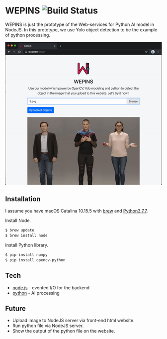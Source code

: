 # WEPINS ![Build Status](https://travis-ci.org/joemccann/dillinger.svg?branch=master)

WEPINS is just the prototype of the Web-services for Python AI model in NodeJS. In this prototype, we use Yolo object detection to be the example of python processing. 

![website](Doc/website.gif)

## Installation
I assume you have macOS Catalina 10.15.5 with [brew](https://brew.sh/) and [Python3.7.7](https://www.python.org/downloads/).

Install Node.
```sh
$ brew update
$ brew install node
```

Install Python library.
```sh
$ pip install numpy
$ pip install opencv-python
```

## Tech
* [node.js](https://nodejs.org/) - evented I/O for the backend
* [python](https://www.python.org/downloads/) - AI processing

## Future
* Upload image to NodeJS server via front-end html website.
* Run python file via NodeJS server.
* Show the output of the python file on the website.

